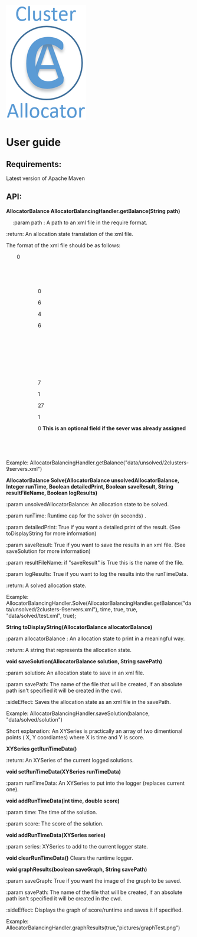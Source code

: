 ﻿![Screenshot](/pictures/ClusterAllocatorLogo.png)

# User guide

## Requirements:

Latest version of Apache Maven

## API:

**AllocatorBalance AllocatorBalancingHandler.getBalance(String path)**

  &emsp; :param path : A path to an xml file in the require format.

  :return: An allocation state translation of the xml file.

  The format of the xml file should be as follows:

<AllocatorBalance id="0">

`    `<id>0</id>

`    `<clusterList id="1">

`        `<Cluster id="2">

`            `<id>0</id>

`            `<requiredCpuCores>6</requiredCpuCores>

`            `<requiredMemory>4</requiredMemory>

`            `<requiredNetworkBandwidth>6</requiredNetworkBandwidth>

`        `</Cluster>

`    `</clusterList>

`    `<serverList id="3">  

`        `<Server id="4">

`            `<id>7</id>

`            `<cpuCores>1</cpuCores>

`            `<memory>27</memory>

`            `<networkBandwidth>1</networkBandwidth>

`            `<originalCluster>0</originalCluster> **This is an optional field if the sever was already assigned**

`        `</Server>

`    `</serverList>

</AllocatorBalance>

Example: AllocatorBalancingHandler.getBalance("data/unsolved/2clusters-9servers.xml")



**AllocatorBalance Solve(AllocatorBalance unsolvedAllocatorBalance, Integer runTime, Boolean detailedPrint, Boolean saveResult, String resultFileName, Boolean logResults)**

  :param unsolvedAllocatorBalance: An allocation state to be solved.

  :param runTime: Runtime cap for the solver (in seconds) .

  :param detailedPrint: True if you want a detailed print of the result. (See toDisplayString for more information)

  :param saveResult: True if you want to save the results in an xml file. (See saveSolution for more information)

  :param resultFileName: if "saveResult" is True this is the name of the file.

  :param logResults: True if you want to log the results into the runTimeData.

  :return: A solved allocation state.

  Example: AllocatorBalancingHandler.Solve(AllocatorBalancingHandler.getBalance("data/unsolved/2clusters-9servers.xml"),  time, true, true, "data/solved/test.xml", true);



**String toDisplayString(AllocatorBalance allocatorBalance)**

  :param allocatorBalance : An allocation state to print in a meaningful way.

  :return: A string that represents the allocation state.


**void saveSolution(AllocatorBalance solution, String savePath)**

  :param solution: An allocation state to save in an xml file.

  :param savePath: The name of the file that will be created, if an absolute path isn't specified it will be created in the cwd.

  :sideEffect: Saves the allocation state as an xml file in the savePath.

  Example: AllocatorBalancingHandler.saveSolution(balance, "data/solved/solution")



Short explanation: An XYSeries is practically an array of two dimentional points ( X, Y coordiantes) where X is time and Y is score.



**XYSeries getRunTimeData()**

  :return: An XYSeries of the current logged solutions.



**void setRunTimeData(XYSeries runTimeData)**

  :param runTimeData: An XYSeries to put into the logger (replaces current one).


**void addRunTimeData(int time, double score)**

  :param time: The time of the solution.

  :param score:  The score of the solution.



**void addRunTimeData(XYSeries series)**

  :param series: XYSeries to add to the current logger state.



**void clearRunTimeData()**
  Clears the runtime logger.



**void graphResults(boolean saveGraph, String savePath)**

  :param saveGraph: True if you want the image of the graph to be saved.

  :param savePath: The name of the file that will be created, if an absolute path isn't specified it will be created in the cwd.

  :sideEffect: Displays the graph of score/runtime and saves it if specified.

  Example: AllocatorBalancingHandler.graphResults(true,"pictures/graphTest.png")



